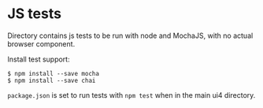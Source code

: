 JS tests
========

Directory contains js tests to be run with node and MochaJS, with no actual browser component.

Install test support:

```
$ npm install --save mocha
$ npm install --save chai
```

`package.json` is set to run tests with `npm test` when in the main ui4 directory.
